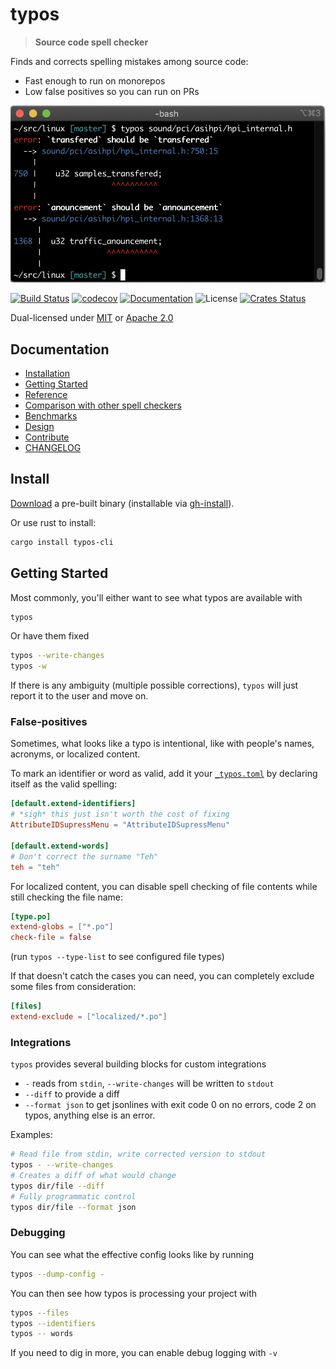 # typos

> **Source code spell checker**

Finds and corrects spelling mistakes among source code:
- Fast enough to run on monorepos
- Low false positives so you can run on PRs

![Screenshot](./docs/screenshot.png)

[![Build Status](https://dev.azure.com/crate-ci/crate-ci/_apis/build/status/typos?branchName=master)](https://dev.azure.com/crate-ci/crate-ci/_build/latest?definitionId=11&branchName=master)
[![codecov](https://codecov.io/gh/crate-ci/typos/branch/master/graph/badge.svg)](https://codecov.io/gh/crate-ci/typos)
[![Documentation](https://img.shields.io/badge/docs-master-blue.svg)][Documentation]
![License](https://img.shields.io/crates/l/typos.svg)
[![Crates Status](https://img.shields.io/crates/v/typos.svg)](https://crates.io/crates/typos)

Dual-licensed under [MIT](LICENSE-MIT) or [Apache 2.0](LICENSE-APACHE)

## Documentation

- [Installation](#install)
- [Getting Started](#getting-started)
- [Reference](docs/reference.md)
- [Comparison with other spell checkers](docs/comparison.md)
- [Benchmarks](benchsuite/runs)
- [Design](docs/design.md)
- [Contribute](CONTRIBUTING.md)
- [CHANGELOG](CHANGELOG.md)

## Install

[Download](https://github.com/crate-ci/typos/releases) a pre-built binary
(installable via [gh-install](https://github.com/crate-ci/gh-install)).

Or use rust to install:
```bash
cargo install typos-cli
```

## Getting Started

Most commonly, you'll either want to see what typos are available with
```bash
typos
```

Or have them fixed
```bash
typos --write-changes
typos -w
```
If there is any ambiguity (multiple possible corrections), `typos` will just report it to the user and move on.

### False-positives

Sometimes, what looks like a typo is intentional, like with people's names, acronyms, or localized content.

To mark an identifier or word as valid, add it your [`_typos.toml`](docs/reference.md) by declaring itself as the valid spelling:
```toml
[default.extend-identifiers]
# *sigh* this just isn't worth the cost of fixing
AttributeIDSupressMenu = "AttributeIDSupressMenu"

[default.extend-words]
# Don't correct the surname "Teh"
teh = "teh"
```

For localized content, you can disable spell checking of file contents while still checking the file name:
```toml
[type.po]
extend-globs = ["*.po"]
check-file = false
```
(run `typos --type-list` to see configured file types)

If that doesn't catch the cases you can need, you can completely exclude some files from consideration:
```toml
[files]
extend-exclude = ["localized/*.po"]
```

### Integrations

`typos` provides several building blocks for custom integrations
- `-` reads from `stdin`, `--write-changes` will be written to `stdout`
- `--diff` to provide a diff
- `--format json` to get jsonlines with exit code 0 on no errors, code 2 on typos, anything else is an error.

Examples:
```bash
# Read file from stdin, write corrected version to stdout
typos - --write-changes
# Creates a diff of what would change
typos dir/file --diff
# Fully programmatic control
typos dir/file --format json
```

### Debugging

You can see what the effective config looks like by running
```bash
typos --dump-config -
```

You can then see how typos is processing your project with
```bash
typos --files
typos --identifiers
typos -- words
```

If you need to dig in more, you can enable debug logging with `-v`

[Crates.io]: https://crates.io/crates/typos-cli
[Documentation]: https://docs.rs/typos
